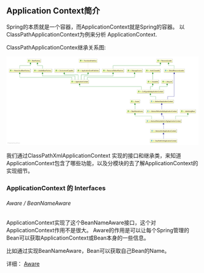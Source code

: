 ## Application Context简介

Spring的本质就是一个容器，而ApplicationContext就是Spring的容器。
以ClassPathApplicationContext为例来分析 ApplicationContext.

ClassPathApplicationContex继承关系图:

![ClassPathApplicationContex继承关系图](https://raw.githubusercontent.com/jiange2/spring-learn/master/image/ApplicationContext/ClassPathXmlApplicationContext.png)

我们通过ClassPathXmlApplicationContext 实现的接口和继承类，来知道ApplicationContext包含了哪些功能，以及分模块的去了解ApplicationContext的实现细节。

### ApplicationContext 的 Interfaces

###### Aware / BeanNameAware

ApplicationContext实现了这个BeanNameAware接口，这个对ApplicationContext作用不是很大。
Aware的作用是可以让每个Spring管理的Bean可以获取ApplicationContext或Bean本身的一些信息。

比如通过实现BeanNameAware，Bean可以获取自己Bean的Name。

详细： [Aware](/aware.md)
